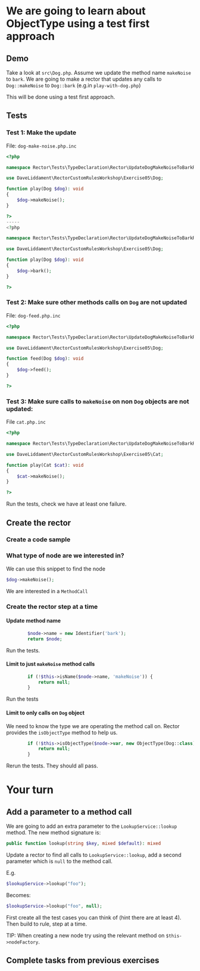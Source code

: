# We are going to learn about ObjectType using a test first approach

## Demo

Take a look at `src\Dog.php`. Assume we update the method name `makeNoise` to `bark`.
We are going to make a rector that updates any calls to `Dog::makeNoise` to `Dog::bark` (e.g.in `play-with-dog.php`)

This will be done using a test first approach. 

## Tests

### Test 1: Make the update 

File: `dog-make-noise.php.inc`

```php
<?php

namespace Rector\Tests\TypeDeclaration\Rector\UpdateDogMakeNoiseToBarkRector\Fixture;

use DaveLiddament\RectorCustomRulesWorkshop\Exercise05\Dog;

function play(Dog $dog): void
{
    $dog->makeNoise();
}

?>
-----
<?php

namespace Rector\Tests\TypeDeclaration\Rector\UpdateDogMakeNoiseToBarkRector\Fixture;

use DaveLiddament\RectorCustomRulesWorkshop\Exercise05\Dog;

function play(Dog $dog): void
{
    $dog->bark();
}

?>
```


### Test 2: Make sure other methods calls on `Dog` are not updated

File: `dog-feed.php.inc`

```php
<?php

namespace Rector\Tests\TypeDeclaration\Rector\UpdateDogMakeNoiseToBarkRector\Fixture;

use DaveLiddament\RectorCustomRulesWorkshop\Exercise05\Dog;

function feed(Dog $dog): void
{
    $dog->feed();
}

?>
```

### Test 3: Make sure calls to `makeNoise` on non `Dog` objects are not updated:

File `cat.php.inc`

```php
<?php

namespace Rector\Tests\TypeDeclaration\Rector\UpdateDogMakeNoiseToBarkRector\Fixture;

use DaveLiddament\RectorCustomRulesWorkshop\Exercise05\Cat;

function play(Cat $cat): void
{
    $cat->makeNoise();
}

?>
```

Run the tests, check we have at least one failure.

## Create the rector

### Create a code sample

### What type of node are we interested in?

We can use this snippet to find the node
```php
$dog->makeNoise();
```

We are interested in a `MethodCall`

### Create the rector step at a time

#### Update method name 

```php
        $node->name = new Identifier('bark');
        return $node;
```

Run the tests.

#### Limit to just `makeNoise` method calls

```php
        if (!$this->isName($node->name, 'makeNoise')) {
            return null;
        }
```

Run the tests

#### Limit to only calls on `Dog` object

We need to know the type we are operating the method call on. Rector provides the `isObjectType` method to help us.

```php
        if (!$this->isObjectType($node->var, new ObjectType(Dog::class))) {
            return null;
        }
```

Rerun the tests. They should all pass.


# Your turn

## Add a parameter to a method call

We are going to add an extra parameter to the `LookupService::lookup` method. 
The new method signature is:

```php
public function lookup(string $key, mixed $default): mixed
```

Update a rector to find all calls to `LookupService::lookup`, add a second parameter which is `null` to the method call.

E.g. 

```php
$lookupService->lookup("foo"); 
```

Becomes:

```php
$lookupService->lookup("foo", null); 
```

First create all the test cases you can think of (hint there are at least 4).
Then build to rule, step at a time. 

TIP: When creating a new node try using the relevant method on `$this->nodeFactory`.


## Complete tasks from previous exercises